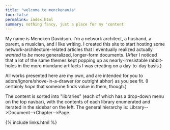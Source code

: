 ```yaml
---
title: "welcome to menckenania"
toc: false
permalink: index.html
summary: nothing fancy, just a place for my 'content'
---
```


My name is Mencken Davidson. I'm a network architect, a husband, a parent, a musician, and I like writing. I created this site to start hosting some network-architecture-related articles that I eventually realized actually *wanted* to *be* more generalized, longer-form documents. (After I noticed that a lot of the same themes kept popping up as nearly-irresistable rabbit-holes in the more mundane artifacts I was creating on a day-to-day basis.)

All works presented here are my own, and are intended for you to adore/ignore/shove-in-a-drawer (or outright abhor) as you see fit. (I certainly *hope* that someone finds value in them, though.)

The content is sorted into "libraries" (each of which has a drop-down menu on the top navbar), with the contents of each library enumerated and iterated in the sidebar on the left.  The general hierarchy is: Library-->Document-->Chapter-->Page.

{% include links.html %}
